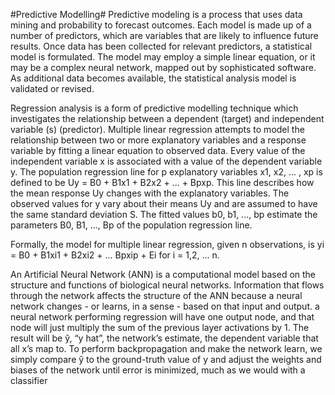 #Predictive Modelling#
Predictive modeling is a process that uses data mining and probability to forecast outcomes. Each model is made up of a number of predictors, which are variables that are likely to influence future results. Once data has been collected for relevant predictors, a statistical model is formulated. The model may employ a simple linear equation, or it may be a complex neural network, mapped out by sophisticated software. As additional data becomes available, the statistical analysis model is validated or revised. 

Regression analysis is a form of predictive modelling technique which investigates the relationship between a dependent (target) and independent variable (s) (predictor). Multiple linear regression attempts to model the relationship between two or more explanatory variables and a response variable by fitting a linear equation to observed data. Every value of the independent variable x is associated with a value of the dependent variable y. The population regression line for p explanatory variables x1, x2, ... , xp is defined to be Uy = B0 + B1x1 + B2x2 + ... + Bpxp. This line describes how the mean response Uy changes with the explanatory variables. The observed values for y vary about their means Uy and are assumed to have the same standard deviation S. The fitted values b0, b1, ..., bp estimate the parameters B0, B1, ..., Bp of the population regression line.

Formally, the model for multiple linear regression, given n observations, is
yi = B0 + B1xi1 + B2xi2 + ... Bpxip + Ei for i = 1,2, ... n.

An Artificial Neural Network (ANN) is a computational model based on the structure and functions of biological neural networks. Information that flows through the network affects the structure of the ANN because a neural network changes - or learns, in a sense - based on that input and output. a neural network performing regression will have one output node, and that node will just multiply the sum of the previous layer activations by 1. The result will be ŷ, “y hat”, the network’s estimate, the dependent variable that all x’s map to. To perform backpropagation and make the network learn, we simply compare ŷ to the ground-truth value of y and adjust the weights and biases of the network until error is minimized, much as we would with a classifier

